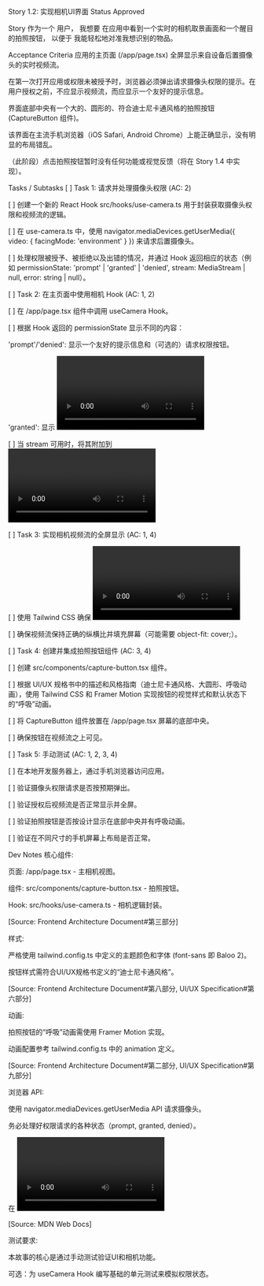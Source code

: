 Story 1.2: 实现相机UI界面
Status
Approved

Story
作为一个 用户， 我想要 在应用中看到一个实时的相机取景画面和一个醒目的拍照按钮， 以便于 我能轻松地对准我想识别的物品。

Acceptance Criteria
应用的主页面 (/app/page.tsx) 全屏显示来自设备后置摄像头的实时视频流。

在第一次打开应用或权限未被授予时，浏览器必须弹出请求摄像头权限的提示。在用户授权之前，不应显示视频流，而应显示一个友好的提示信息。

界面底部中央有一个大的、圆形的、符合迪士尼卡通风格的拍照按钮 (CaptureButton 组件)。

该界面在主流手机浏览器（iOS Safari, Android Chrome）上能正确显示，没有明显的布局错乱。

（此阶段）点击拍照按钮暂时没有任何功能或视觉反馈（将在 Story 1.4 中实现）。

Tasks / Subtasks
[ ] Task 1: 请求并处理摄像头权限 (AC: 2)

[ ] 创建一个新的 React Hook src/hooks/use-camera.ts 用于封装获取摄像头权限和视频流的逻辑。

[ ] 在 use-camera.ts 中，使用 navigator.mediaDevices.getUserMedia({ video: { facingMode: 'environment' } }) 来请求后置摄像头。

[ ] 处理权限被授予、被拒绝以及出错的情况，并通过 Hook 返回相应的状态（例如 permissionState: 'prompt' | 'granted' | 'denied', stream: MediaStream | null, error: string | null）。

[ ] Task 2: 在主页面中使用相机 Hook (AC: 1, 2)

[ ] 在 /app/page.tsx 组件中调用 useCamera Hook。

[ ] 根据 Hook 返回的 permissionState 显示不同的内容：

'prompt'/'denied': 显示一个友好的提示信息和（可选的）请求权限按钮。

'granted': 显示 <video> 元素。

[ ] 当 stream 可用时，将其附加到 <video> 元素的 srcObject 属性上，并设置 autoPlay, playsInline, muted 属性。

[ ] Task 3: 实现相机视频流的全屏显示 (AC: 1, 4)

[ ] 使用 Tailwind CSS 确保 <video> 元素覆盖整个屏幕背景。

[ ] 确保视频流保持正确的纵横比并填充屏幕（可能需要 object-fit: cover;）。

[ ] Task 4: 创建并集成拍照按钮组件 (AC: 3, 4)

[ ] 创建 src/components/capture-button.tsx 组件。

[ ] 根据 UI/UX 规格书中的描述和风格指南（迪士尼卡通风格、大圆形、呼吸动画），使用 Tailwind CSS 和 Framer Motion 实现按钮的视觉样式和默认状态下的“呼吸”动画。

[ ] 将 CaptureButton 组件放置在 /app/page.tsx 屏幕的底部中央。

[ ] 确保按钮在视频流之上可见。

[ ] Task 5: 手动测试 (AC: 1, 2, 3, 4)

[ ] 在本地开发服务器上，通过手机浏览器访问应用。

[ ] 验证摄像头权限请求是否按预期弹出。

[ ] 验证授权后视频流是否正常显示并全屏。

[ ] 验证拍照按钮是否按设计显示在底部中央并有呼吸动画。

[ ] 验证在不同尺寸的手机屏幕上布局是否正常。

Dev Notes
核心组件:

页面: /app/page.tsx - 主相机视图。

组件: src/components/capture-button.tsx - 拍照按钮。

Hook: src/hooks/use-camera.ts - 相机逻辑封装。

[Source: Frontend Architecture Document#第三部分]

样式:

严格使用 tailwind.config.ts 中定义的主题颜色和字体 (font-sans 即 Baloo 2)。

按钮样式需符合UI/UX规格书定义的“迪士尼卡通风格”。

[Source: Frontend Architecture Document#第八部分, UI/UX Specification#第六部分]

动画:

拍照按钮的“呼吸”动画需使用 Framer Motion 实现。

动画配置参考 tailwind.config.ts 中的 animation 定义。

[Source: Frontend Architecture Document#第二部分, UI/UX Specification#第九部分]

浏览器 API:

使用 navigator.mediaDevices.getUserMedia API 请求摄像头。

务必处理好权限请求的各种状态（prompt, granted, denied）。

在 <video> 元素上使用 playsInline 和 muted 属性以确保在移动浏览器（尤其是iOS）上能自动播放。

[Source: MDN Web Docs]

测试要求:

本故事的核心是通过手动测试验证UI和相机功能。

可选：为 useCamera Hook 编写基础的单元测试来模拟权限状态。
